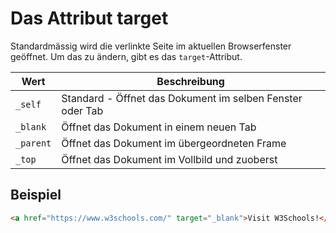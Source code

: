 # Das Attribut target

Standardmässig wird die verlinkte Seite im aktuellen Browserfenster geöffnet. Um das zu ändern, gibt es das `target`-Attribut.

| Wert      | Beschreibung                                              |
|-----------|-----------------------------------------------------------|
| `_self`   | Standard - Öffnet das Dokument im selben Fenster oder Tab |
| `_blank`  | Öffnet das Dokument in einem neuen Tab                    |
| `_parent` | Öffnet das Dokument im übergeordneten Frame               |
| `_top`    | Öffnet das Dokument im Vollbild und zuoberst              |

## Beispiel

```HTML
<a href="https://www.w3schools.com/" target="_blank">Visit W3Schools!</a>
```